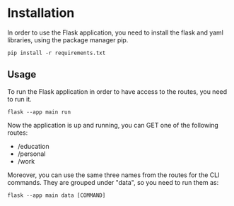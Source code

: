 # Installation
In order to use the Flask application, you need to install the flask and yaml libraries, using the package manager pip.
```commandline
pip install -r requirements.txt
```
## Usage
To run the Flask application in order to have access to the routes, you need to run it.
```commandline
flask --app main run
```
Now the application is up and running, you can GET one of the following routes:
- /education
- /personal
- /work

Moreover, you can use the same three names from the routes for the CLI commands. They are grouped under "data", so you need to run them as:
```commandline
flask --app main data [COMMAND]
```
